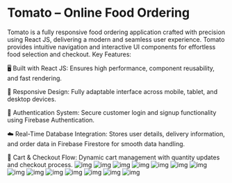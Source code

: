 <h1>Tomato – Online Food Ordering</h1>

Tomato is a fully responsive food ordering application crafted with precision using React JS, delivering a modern and seamless user experience. Tomato provides intuitive navigation and interactive UI components for effortless food selection and checkout.
Key Features:

🖥️ Built with React JS: Ensures high performance, component reusability, and fast rendering.

📱 Responsive Design: Fully adaptable interface across mobile, tablet, and desktop devices.

🔐 Authentication System: Secure customer login and signup functionality using Firebase Authentication.

☁️ Real-Time Database Integration: Stores user details, delivery information, and order data in Firebase Firestore for smooth data handling.

🛒 Cart & Checkout Flow: Dynamic cart management with quantity updates and checkout process.
<img src="https://media.licdn.com/dms/image/v2/D562DAQHahcm2s9q7mQ/profile-treasury-image-shrink_800_800/B56Zf40i8iGUAc-/0/1752226216581?e=1756051200&v=beta&t=Nl-RtwW3ras_rYT2Q_EJvlL335g0mmPoSX0xmytRRys" alt="img"><img>
<img src="https://media.licdn.com/dms/image/v2/D562DAQFT_hg--d4Tow/profile-treasury-image-shrink_800_800/B56Zf40nkbHUAY-/0/1752226234943?e=1756051200&v=beta&t=-B7ZnbIqmrvCTCFntzAQpT_sytFgbMxc89oYnxmsKkE" alt="img"><img>
<img src="https://media.licdn.com/dms/image/v2/D562DAQHK4_IVlWR28w/profile-treasury-image-shrink_800_800/B56Zf40r9FGUAY-/0/1752226252713?e=1756051200&v=beta&t=QuqnMMCAW7B2dBw50YrvUyG3eHO_Vb9Zd0aCA7mSXYg" alt="img"><img>
<img src="https://media.licdn.com/dms/image/v2/D562DAQEvivjmSqSbPg/profile-treasury-image-shrink_800_800/B56Zf40vRWHoAY-/0/1752226266551?e=1756051200&v=beta&t=b8AwjEBm3RpOiq76UVguJ5Zp7ai7dnYtpSZ9U97UIwA" alt="img"><img>
<img src="https://media.licdn.com/dms/image/v2/D562DAQHHC0pu-P71nQ/profile-treasury-image-shrink_800_800/B56Zf40ytfHoAg-/0/1752226280195?e=1756051200&v=beta&t=-wEv1bFHFNWK_g4CHrjTxd6SUR86Jk_iipQxFtwJ2z0" alt="img"><img>
<img src="https://media.licdn.com/dms/image/v2/D562DAQGAVV5FbwDX6g/profile-treasury-image-shrink_800_800/B56Zf402F5HQAY-/0/1752226292699?e=1756051200&v=beta&t=KCU_W0ZVXc8R4UuTZk74El4m0DwYqxLQbx5uBCp-EEA" alt="img"><img>
<img src="https://media.licdn.com/dms/image/v2/D562DAQFq0UgDb6gsPA/profile-treasury-image-shrink_800_800/B56Zf405RmGoAk-/0/1752226305821?e=1756051200&v=beta&t=xyxW-5W94qnrWiaLQo59ox9ugfyWxRjl8CPlzQB5jOA" alt="img"><img>
<img src="https://media.licdn.com/dms/image/v2/D562DAQHJ_eGYwmSDLQ/profile-treasury-image-shrink_800_800/B56Zf408c1HoAY-/0/1752226319221?e=1756051200&v=beta&t=UPAdjmWvvIyieJMvW7Me7SFbkkNZY_fgOIpCRMJAtDU" alt="img"><img>
<img src="https://media.licdn.com/dms/image/v2/D562DAQFP5Mx1P-64zA/profile-treasury-image-shrink_800_800/B56Zf41AMcHQAY-/0/1752226334530?e=1756051200&v=beta&t=J_wZ2Xa8x6P7leSAKK9RW8JM7VkGRbm_VUYrDybXwOg" alt="img"><img>
<img src="https://media.licdn.com/dms/image/v2/D562DAQHYGWLuhjh3vw/profile-treasury-image-shrink_800_800/B56Zf41E1PHYAc-/0/1752226353533?e=1756051200&v=beta&t=fzND4hVaON7n8BUx54Ehbwn7FyeLSyQkwpuQGcxuGfE" alt="img"><img>
<img src="https://media.licdn.com/dms/image/v2/D562DAQHlDBnkCnkPrA/profile-treasury-image-shrink_800_800/B56Zf41JaPHUAg-/0/1752226372250?e=1756051200&v=beta&t=2te10W9P4b5_CpP1bWxEClF3TNXPCWm3MAyvgnk4ZaM" alt="img"><img>
<img src="https://media.licdn.com/dms/image/v2/D562DAQE-U4XMAXw1GA/profile-treasury-image-shrink_800_800/B56Zf41MtzHUAY-/0/1752226385821?e=1756051200&v=beta&t=xMoWaPrJGPhZVr0kxRBQrJl4IHSiHwhxyHCr7Irk1o8" alt="img"><img>
<img src="https://media.licdn.com/dms/image/v2/D562DAQHu1kbZCr5XPA/profile-treasury-image-shrink_800_800/B56Zf41PgUHUAc-/0/1752226397146?e=1756051200&v=beta&t=3hQ49ht5JrMspU6FFzkWbXg7bfqlfpZm21ttABOR_ms" alt="img"><img>
<img src="https://media.licdn.com/dms/image/v2/D562DAQH0iUpZmrtU_g/profile-treasury-image-shrink_800_800/B56Zf41STXHYAY-/0/1752226408504?e=1756051200&v=beta&t=miHW_s8lu36pkorsGgHa9flzWVfWsLFb-X9-_V58gmM" alt="img"><img>


